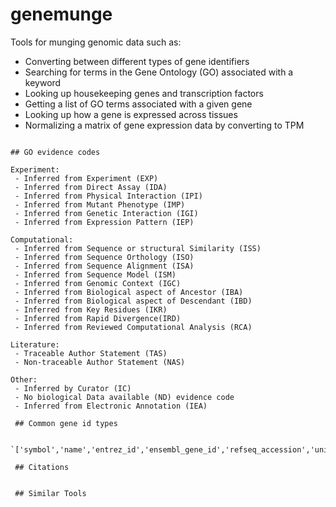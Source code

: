 # genemunge
Tools for munging genomic data such as:
 - Converting between different types of gene identifiers
 - Searching for terms in the Gene Ontology (GO) associated with a keyword
 - Looking up housekeeping genes and transcription factors
 - Getting a list of GO terms associated with a given gene
 - Looking up how a gene is expressed across tissues
 - Normalizing a matrix of gene expression data by converting to TPM

```

## GO evidence codes

Experiment:
 - Inferred from Experiment (EXP)
 - Inferred from Direct Assay (IDA)
 - Inferred from Physical Interaction (IPI)
 - Inferred from Mutant Phenotype (IMP)
 - Inferred from Genetic Interaction (IGI)
 - Inferred from Expression Pattern (IEP)

Computational:
 - Inferred from Sequence or structural Similarity (ISS)
 - Inferred from Sequence Orthology (ISO)
 - Inferred from Sequence Alignment (ISA)
 - Inferred from Sequence Model (ISM)
 - Inferred from Genomic Context (IGC)
 - Inferred from Biological aspect of Ancestor (IBA)
 - Inferred from Biological aspect of Descendant (IBD)
 - Inferred from Key Residues (IKR)
 - Inferred from Rapid Divergence(IRD)
 - Inferred from Reviewed Computational Analysis (RCA)

Literature:
 - Traceable Author Statement (TAS)
 - Non-traceable Author Statement (NAS)

Other:
 - Inferred by Curator (IC)
 - No biological Data available (ND) evidence code
 - Inferred from Electronic Annotation (IEA)
 
 ## Common gene id types
 
 `['symbol','name','entrez_id','ensembl_gene_id','refseq_accession','uniprot_ids']`
 
 ## Citations
 
 
 ## Similar Tools
 
 
